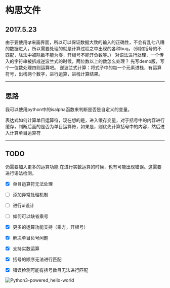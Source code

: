 # 构思文件

## 2017.5.23
由于要使用qt来画界面，所以可以保证数据大致的输入的正确性，不会有乱七八糟的数据进入，所以需要处理的就是计算过程之中出现的各种bug。（例如括号的不匹配，除法中被除数不能为零，开根号不能开负数等。）
对语法进行处理，一个传入的字符串被拆成逆波兰式的时候，两位数以上的数怎么处理？
先写demo版，写个一位数处理四则运算吧。
逆波兰式计算：将式子中的每一个元素进栈，有运算符号，出栈两个数字，进行运算，进栈计算结果。

---

## **思路**

我可以使用python中的isalpha函数来判断是否是自定义的变量。

表达式如何计算单目运算符，现在想的是，进入缓存变量，对于括号中的内容进行缓存，判断后面的是否为单目运算符，如果是，则优先计算括号中的内容，然后进入计算单目运算符

---

## **TODO**

仍需要加入更多的运算功能
在进行实数运算的时候，也有可能出现错误。这需要进行语法检测。



- [x] 单目运算符无法处理
- [ ] 添加异常处理机制
- [ ] 进行ui设计
- [ ] 如何可以缺省乘号
- [x] 更多的运算功能支持（乘方，开根号）
- [x] 解决单目负号问题
- [x] 支持实数运算
- [x] 括号的顺序无法进行匹配
- [x] 错误检测可能有括号数目无法进行匹配



![Python3-powered_hello-world](C:\Users\Song\Pictures\Python3-powered_hello-world.png)



